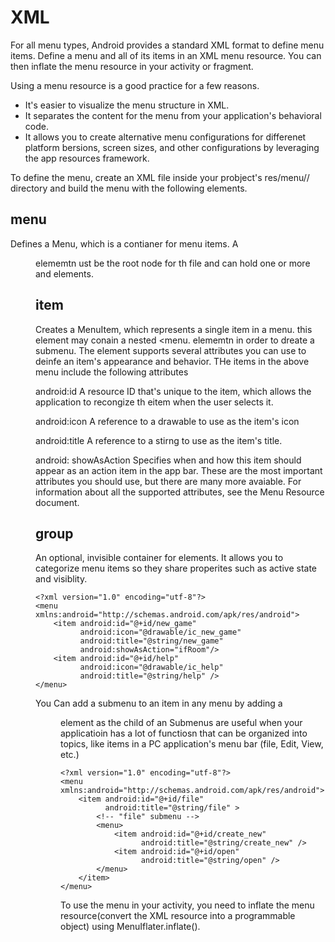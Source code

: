 # XML
For all menu types, Android provides a standard XML format to define menu items. Define a menu and all of its items in an XML menu resource. You can then inflate the menu resource in your activity or fragment. 

Using a menu resource is a good practice for a few reasons. 
- It's easier to visualize the menu structure in XML.
- It separates the content for the menu from your application's behavioral code. 
- It allows you to create alternative menu configurations for differenet platform bersions, screen sizes, and other configurations by leveraging the app resources framework. 

To define the menu, create an XML file inside your probject's res/menu// directory and build the menu with the following elements. 

## menu
Defines a Menu, which is a contianer for menu items. A <menu> elememtn ust be the root node for th file and can hold one or more <item> and <group> elements. 

## item
Creates a MenuItem, which represents a single item in a menu. this element may conain a nested <menu. elememtn in order to dreate a submenu. The <item> element supports several attributes you can use to deinfe an item's appearance and behavior. THe items in the above menu include the following attributes

android:id
A resource ID that's unique to the item, which allows the application to recongize th eitem when the user selects it. 

android:icon
A reference to a drawable to use as the item's icon

android:title
A reference to a stirng to use as the item's title. 

android: showAsAction
Specifies when and how this item should appear as an action item in the app bar. These are the most important attributes  you should use, but there are many more avaiable. For information about all the supported attributes, see the Menu Resource document. 


## group
An optional, invisible container for <item>elements. It allows you to categorize menu items so they share properites such as active state and visiblity.

```
<?xml version="1.0" encoding="utf-8"?>
<menu xmlns:android="http://schemas.android.com/apk/res/android">
    <item android:id="@+id/new_game"
          android:icon="@drawable/ic_new_game"
          android:title="@string/new_game"
          android:showAsAction="ifRoom"/>
    <item android:id="@+id/help"
          android:icon="@drawable/ic_help"
          android:title="@string/help" />
</menu>

```
You Can add a submenu to an item in any menu by adding a <menu> element as the child of an <item> Submenus are useful when your applicatioin has a lot of functiosn that can be organized into topics, like items in a PC application's menu bar (file, Edit, View, etc.)

```
<?xml version="1.0" encoding="utf-8"?>
<menu xmlns:android="http://schemas.android.com/apk/res/android">
    <item android:id="@+id/file"
          android:title="@string/file" >
        <!-- "file" submenu -->
        <menu>
            <item android:id="@+id/create_new"
                  android:title="@string/create_new" />
            <item android:id="@+id/open"
                  android:title="@string/open" />
        </menu>
    </item>
</menu>
```

To use the menu in your activity, you need to inflate the menu resource(convert the XML resource into a programmable object) using MenuIflater.inflate(). 
